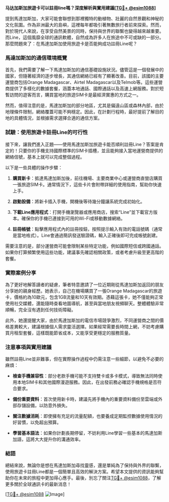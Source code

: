 **马达加斯加旅遊卡可以註冊line嗎？深度解析與實用建議[[TG💪+ @esim1088](https://t.me/s/esim1088)]**

提到馬達加斯加，大家可能會聯想到那裡獨特的動植物、壯麗的自然景觀和神秘的文化氛圍。作為非洲最大的島嶼，這裡每年都吸引著無數旅行者前來探索。然而，對於現代人來說，在享受自然美景的同時，保持與世界的聯繫也變得越來越重要。而Line，這個風靡全球的通訊軟體，自然成為許多人在旅途中不可或缺的一部分。那麼問題來了：在馬達加斯加使用旅遊卡是否能夠成功註冊Line呢？

### 馬達加斯加的通信環境概覽

首先，我們需要了解一下馬達加斯加的通信基礎設施狀況。儘管這是一個發展中的國家，但隨著經濟的逐步增長，其通信網絡已經有了顯著改善。目前，該國的主要運營商包括Orange Madagascar、Airtel Madagascar以及Telmob等。這些運營商提供了多樣化的數據套餐，涵蓋本地通話、國際通話以及高速上網服務。對於短暫訪問的遊客而言，購買當地的旅遊SIM卡是最經濟實惠的方式之一。

然而，值得注意的是，馬達加斯加的部分地區，尤其是偏遠山區或森林內部，由於地理條件限制，網絡覆蓋可能不夠穩定。因此，在計劃行程時，最好提前了解目的地的具體情況，並根據需求選擇合適的通信方案。

### 試驗：使用旅遊卡註冊Line的可行性

接下來，讓我們進入正題——使用馬達加斯加旅遊卡能否順利註冊Line？答案是肯定的！只要你的手機支持國際標準的SIM卡插槽，並且能夠接入當地運營商提供的網絡信號，基本上就可以完成整個過程。

以下是一些具體的操作步驟：

1. **購買新卡**：抵達馬達加斯加後，前往機場、主要商業中心或運營商直營店購買一張旅遊SIM卡。通常情況下，這些卡片會附帶詳細的使用指南，幫助你快速上手。
   
2. **啟動設備**：將新卡插入手機，開機後等待幾分鐘讓系統完成初始化。
   
3. **下載Line應用程式**：打開手機瀏覽器或應用商店，搜索“Line”並下載官方版本。確保你的手機已連接到可用的Wi-Fi或移動數據網絡。
   
4. **註冊帳號**：點擊應用程式內的註冊按鈕，按照提示輸入有效的電話號碼（通常是當地格式）。Line會通過簡訊發送驗證碼，輸入正確後即可完成帳號創建。

需要注意的是，部分運營商可能會限制某些特定功能，例如國際短信或跨國通話。如果你打算頻繁使用這些功能，建議事先確認相關政策，或者考慮升級至更高階的套餐。

### 實際案例分享

為了更好地解答讀者的疑慮，筆者特意邀請了一位近期剛從馬達加斯加返回的朋友分享她的親身經歷。她表示，自己在機場購買了一張Orange Madagascar的旅遊卡，價格約為10歐元，包含1GB流量和10天有效期。憑藉這張卡，她不僅能夠正常使用社交媒體，還能隨時查看地圖導航，甚至與當地朋友視頻聊天。整體體驗非常順暢，完全沒有遇到任何技術障礙。

此外，她還提醒大家，由於馬達加斯加的電信市場競爭激烈，不同運營商之間的價格差異較大，建議根據個人需求靈活選擇。如果經常需要長時間上網，不妨考慮購買月租型套餐，這樣既能節省成本，又能享受更穩定的服務質量。

### 注意事項與實用建議

雖然註冊Line並非難事，但在實際操作過程中仍需注意一些細節，以避免不必要的麻煩：

- **檢查手機兼容性**：部分老款手機可能不支持雙卡或多卡模式，導致無法同時使用本地SIM卡和其他國際漫遊服務。因此，在出發前務必確認手機規格是否符合要求。
  
- **備份重要資料**：首次使用新卡時，建議先將手機內的重要資料備份至雲端或外部存儲設備，以防意外損失。

- **關注數據消耗**：即使擁有充足的流量配額，也要養成定期監控數據使用情況的好習慣，以免超出預算。

- **學習基本語法**：如果你計劃長期停留，不妨利用Line學習一些基本的馬達加斯加語，這將大大提升你的溝通效率。

### 結語

總結來說，無論你是想在馬達加斯加尋找靈感，還是單純為了保持與外界的聯繫，使用旅遊卡註冊Line都是一個簡單且高效的解決方案。希望本文提供的資訊能夠幫助你在未來的旅程中更加得心應手。最後，別忘了關注[TG💪+ @esim1088](https://t.me/s/esim1088)，了解更多關於全球通訊卡的最新消息！

[[TG💪+ @esim1088](https://t.me/s/esim1088) ![Image](https://i.postimg.cc/4NQfJmqS/Snipaste-2025-05-13-00-14-12.png)]